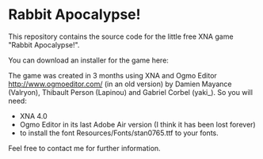 Rabbit Apocalypse!
==================

This repository contains the source code for the little free XNA game "Rabbit Apocalypse!".

You can download an installer for the game here: 

The game was created in 3 months using XNA and Ogmo Editor http://www.ogmoeditor.com/ (in an old version) by Damien Mayance (Valryon), Thibault Person (Lapinou) and Gabriel Corbel (yaki_).
So you will need:
- XNA 4.0
- Ogmo Editor in its last Adobe Air version (I think it has been lost forever)
- to install the font Resources/Fonts/stan0765.ttf to your fonts.

Feel free to contact me for further information.